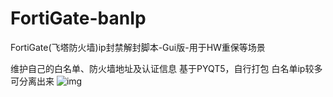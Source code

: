 # FortiGate-banIp
FortiGate(飞塔防火墙)ip封禁解封脚本-Gui版-用于HW重保等场景

维护自己的白名单、防火墙地址及认证信息
基于PYQT5，自行打包
 白名单ip较多可分离出来
![img](https://github.com/rakjong/FortiGate-banIp/blob/main/1.png)
